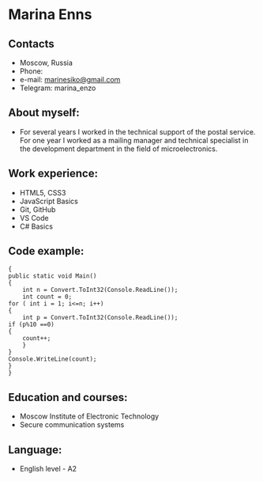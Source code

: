 # Marina Enns
## Contacts
* Moscow, Russia
* Phone: 
* e-mail: marinesiko@gmail.com
* Telegram: marina_enzo

## About myself:
* For several years I worked in the technical support of the postal service. For one year I worked as a mailing manager  and technical specialist in the development department in the field of microelectronics.

## Work experience:
* HTML5, CSS3
* JavaScript Basics
* Git, GitHub
* VS Code
* C# Basics

## Code example:

    {
    public static void Main()
    { 
        int n = Convert.ToInt32(Console.ReadLine());
        int count = 0;
    for ( int i = 1; i<=n; i++)
    { 
        int p = Convert.ToInt32(Console.ReadLine());
    if (p%10 ==0)
    {
        count++;
        }
    }
    Console.WriteLine(count);
    }
    }

## Education and courses:
* Moscow Institute of Electronic Technology
 * Secure communication systems

## Language:
* English level - A2
